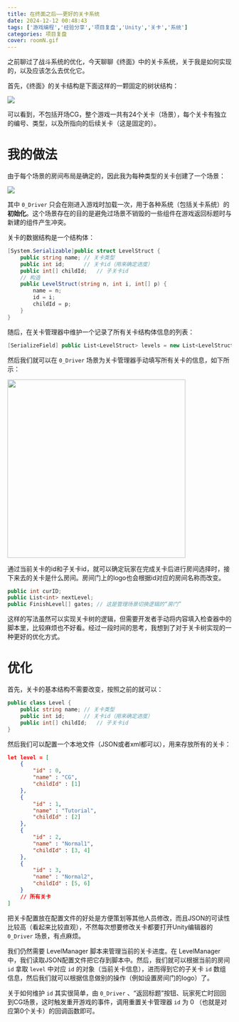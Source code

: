 ```yaml
---
title: 在终面之后——更好的关卡系统
date: 2024-12-12 00:48:43
tags: ['游戏编程','经验分享','项目复盘','Unity','关卡','系统']
categories: 项目复盘
cover: roomN.gif
---
```


之前聊过了战斗系统的优化，今天聊聊《终面》中的关卡系统，关于我是如何实现的，以及应该怎么去优化它。

首先，《终面》的关卡结构是下面这样的一颗固定的树状结构：

<img src="https://b.bdstatic.com/comment/HPpFm-ziUYsgpwpjCcQ1VA49f8f386782e5d2295ded68ec022f407.png" />

可以看到，不包括开场CG，整个游戏一共有24个关卡（场景），每个关卡有独立的编号、类型，以及所指向的后续关卡（这是固定的）。

# 我的做法
由于每个场景的房间布局是确定的，因此我为每种类型的关卡创建了一个场景：

<img src="https://b.bdstatic.com/comment/HPpFm-ziUYsgpwpjCcQ1VA7216f4f6d305dfe4ff30be2f6e6b81e0.png" />

其中 `0_Driver` 只会在刚进入游戏时加载一次，用于各种系统（包括关卡系统）的**初始化**。这个场景存在的目的是避免过场景不销毁的一些组件在游戏返回标题时与新建的组件产生冲突。

关卡的数据结构是一个结构体：

```C#
[System.Serializable]public struct LevelStruct {
    public string name; // 关卡类型
    public int id;      // 关卡id（用来确定进度）
    public int[] childId;   // 子关卡id
    // 构造
    public LevelStruct(string n, int i, int[] p) {
        name = n;
        id = i;
        childId = p;
    }
}
```

随后，在关卡管理器中维护一个记录了所有关卡结构体信息的列表：

```C#
[SerializeField] public List<LevelStruct> levels = new List<LevelStruct>();
```

然后我们就可以在 `0_Driver` 场景为关卡管理器手动填写所有关卡的信息，如下所示：

<img src="https://b.bdstatic.com/comment/HPpFm-ziUYsgpwpjCcQ1VA33ea762b0dd0e200b8df0466b1f7c3b8.png" width=400 />

通过当前关卡的id和子关卡id，就可以确定玩家在完成关卡后进行房间选择时，接下来去的关卡是什么房间。房间门上的logo也会根据id对应的房间名称而改变。

```C#
public int curID;
public List<int> nextLevel;
public FinishLevel[] gates; // 这是管理场景切换逻辑的“房门”
```

这样的写法虽然可以实现关卡树的逻辑，但需要开发者手动将内容填入检查器中的脚本里，比较麻烦也不好看。经过一段时间的思考，我想到了对于关卡树实现的一种更好的优化方式。

# 优化
首先，关卡的基本结构不需要改变，按照之前的就可以：

```C#
public class Level {
    public string name; // 关卡类型
    public int id;      // 关卡id（用来确定进度）
    public int[] childId;   // 子关卡id
}
```

然后我们可以配置一个本地文件（JSON或者xml都可以），用来存放所有的关卡：

```JSON
let level = [
    {
        "id" : 0,
        "name" : "CG",
        "childId" : [1]
    },
    {
        "id" : 1,
        "name" : "Tutorial",
        "childId" : [2]
    },
    {
        "id" : 2,
        "name" : "Normal1",
        "childId" : [3, 4]
    },
    {
        "id" : 3,
        "name" : "Normal2",
        "childId" : [5, 6]
    }
    // 所有关卡
]
```

把关卡配置放在配置文件的好处是方便策划等其他人员修改，而且JSON的可读性比较高（看起来比较直观），不然每次想要修改关卡都要打开Unity编辑器的 `0_Driver` 场景，有点麻烦。

我们仍然需要 LevelManager 脚本来管理当前的关卡进度。在 LevelManager 中，我们读取JSON配置文件把它存到脚本中。然后，我们就可以根据当前的房间 `id` 拿取 `level` 中对应 `id` 的对象（当前关卡信息），进而得到它的子关卡 `id` 数组信息，然后我们就可以根据信息做别的操作（例如设置房间门的logo）了。

关于如何维护 `id` 其实很简单，由 `0_Driver` 、“返回标题”按钮、玩家死亡时回回到CG场景，这时触发重开游戏的事件，调用重置关卡管理器 `id` 为 0 （也就是对应第0个关卡）的回调函数即可。